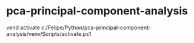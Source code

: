 # pca-principal-component-analysis

vend activate
c:/Felipe/Python/pca-principal-component-analysis/venv/Scripts/activate.ps1